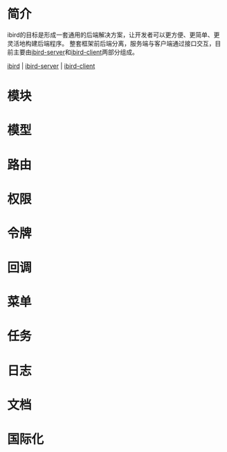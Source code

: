 # 简介

ibird的目标是形成一套通用的后端解决方案，让开发者可以更方便、更简单、更灵活地构建后端程序。
整套框架前后端分离，服务端与客户端通过接口交互，目前主要由[ibird-server](https://github.com/yinfxs/ibird-server)和[ibird-client](https://github.com/yinfxs/ibird-client)两部分组成。

[ibird](https://github.com/yinfxs/ibird/) | [ibird-server](https://github.com/yinfxs/ibird-server) | [ibird-client](https://github.com/yinfxs/ibird-client)

模块
====
模型
====
路由
====
权限
====
令牌
====
回调
====
菜单
====
任务
====
日志
====
文档
====
国际化
======